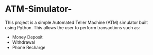# ATM-Simulator-
This project is a simple Automated Teller Machine (ATM) simulator built using Python. This allows the user to perform transactions such as:
- Money Deposit
- Withdrawal
- Phone Recharge
